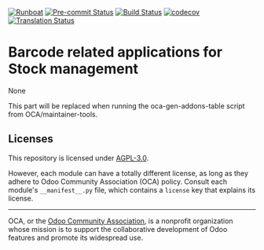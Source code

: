 
[![Runboat](https://img.shields.io/badge/runboat-Try%20me-875A7B.png)](https://runboat.odoo-community.org/builds?repo=OCA/stock-logistics-barcode&target_branch=12.0)
[![Pre-commit Status](https://github.com/OCA/stock-logistics-barcode/actions/workflows/pre-commit.yml/badge.svg?branch=12.0)](https://github.com/OCA/stock-logistics-barcode/actions/workflows/pre-commit.yml?query=branch%3A12.0)
[![Build Status](https://github.com/OCA/stock-logistics-barcode/actions/workflows/test.yml/badge.svg?branch=12.0)](https://github.com/OCA/stock-logistics-barcode/actions/workflows/test.yml?query=branch%3A12.0)
[![codecov](https://codecov.io/gh/OCA/stock-logistics-barcode/branch/12.0/graph/badge.svg)](https://codecov.io/gh/OCA/stock-logistics-barcode)
[![Translation Status](https://translation.odoo-community.org/widgets/stock-logistics-barcode-12-0/-/svg-badge.svg)](https://translation.odoo-community.org/engage/stock-logistics-barcode-12-0/?utm_source=widget)

<!-- /!\ do not modify above this line -->

# Barcode related applications for Stock management

None

<!-- /!\ do not modify below this line -->

<!-- prettier-ignore-start -->

[//]: # (addons)

This part will be replaced when running the oca-gen-addons-table script from OCA/maintainer-tools.

[//]: # (end addons)

<!-- prettier-ignore-end -->

## Licenses

This repository is licensed under [AGPL-3.0](LICENSE).

However, each module can have a totally different license, as long as they adhere to Odoo Community Association (OCA)
policy. Consult each module's `__manifest__.py` file, which contains a `license` key
that explains its license.

----
OCA, or the [Odoo Community Association](http://odoo-community.org/), is a nonprofit
organization whose mission is to support the collaborative development of Odoo features
and promote its widespread use.
